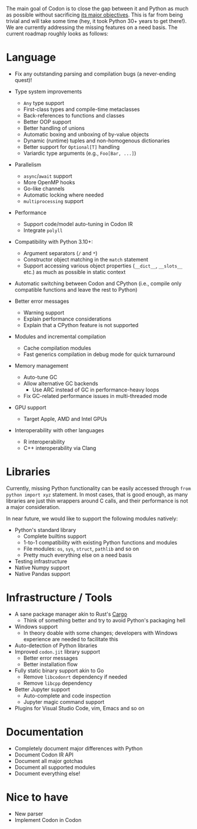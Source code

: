 The main goal of Codon is to close the gap between it and Python as much as possible without sacrificing [its major objectives](https://github.com/exaloop/codon).
This is far from being trivial and will take some time (hey, it took Python 30+ years to get there!).
We are currently addressing the missing features on a need basis. The current roadmap roughly looks as follows:

# Language

- Fix any outstanding parsing and compilation bugs (a never-ending quest)!

- Type system improvements
  - `Any` type support
  - First-class types and compile-time metaclasses
  - Back-references to functions and classes
  - Better OOP support
  - Better handling of unions
  - Automatic boxing and unboxing of by-value objects
  - Dynamic (runtime) tuples and non-homogenous dictionaries
  - Better support for `Optional[T]` handling
  - Variardic type arguments (e.g., `Foo[Bar, ...]`)

- Parallelism
  - `async`/`await` support
  - More OpenMP hooks
  - Go-like channels
  - Automatic locking where needed
  - `multiprocessing` support

- Performance
  - Support code/model auto-tuning in Codon IR
  - Integrate `polyll`

- Compatibility with Python 3.10+:
  - Argument separators (`/` and `*`)
  - Constructor object matching in the `match` statement
  - Support accessing various object properties (`__dict__`, `__slots__` etc.) as much as possible in static context

- Automatic switching between Codon and CPython (i.e., compile only compatible functions and leave the rest to Python)

- Better error messages
  - Warning support
  - Explain performance considerations
  - Explain that a CPython feature is not supported

- Modules and incremental compilation
  - Cache compilation modules
  - Fast generics compilation in debug mode for quick turnaround

- Memory management
  - Auto-tune GC
  - Allow alternative GC backends
    - Use ARC instead of GC in performance-heavy loops
  - Fix GC-related performance issues in multi-threaded mode

- GPU support
  - Target Apple, AMD and Intel GPUs

- Interoperability with other languages
  - R interoperability
  - C++ interoperability via Clang

# Libraries

Currently, missing Python functionality can be easily accessed through `from python import xyz` statement. In most cases, that is good enough,
as many libraries are just thin wrappers around C calls, and their performance is not a major consideration.

In near future, we would like to support the following modules natively:

- Python's standard library
  - Complete builtins support
  - 1-to-1 compatibility with existing Python functions and modules
  - File modules: `os`, `sys`, `struct`, `pathlib` and so on
  - Pretty much everything else on a need basis
- Testing infrastructure
- Native Numpy support
- Native Pandas support

# Infrastructure / Tools

- A sane package manager akin to Rust's [Cargo](https://github.com/rust-lang/cargo)
  - Think of something better and try to avoid Python's packaging hell
- Windows support
  - In theory doable with some changes; developers with Windows experience are needed to facilitate this
- Auto-detection of Python libraries
- Improved `codon.jit` library support
  - Better error messages
  - Better installation flow
- Fully static binary support akin to Go
  - Remove `libcodonrt` dependency if needed
  - Remove `libcpp` dependency
- Better Jupyter support
  - Auto-complete and code inspection
  - Jupyter magic command support
- Plugins for Visual Studio Code, vim, Emacs and so on

# Documentation

- Completely document major differences with Python
- Document Codon IR API
- Document all major gotchas
- Document all supported modules
- Document everything else!

# Nice to have

- New parser
- Implement Codon in Codon

